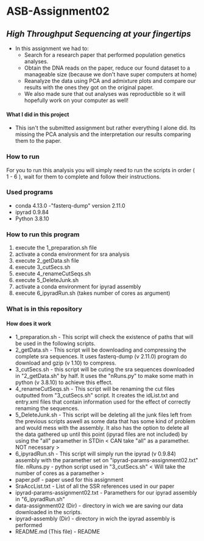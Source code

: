 # ASB-Assignment02
##  _High Throughput Sequencing at your fingertips_
- In this assignment we had to:
	- Search for a research paper that performed population genetics analyses.
	- Obtain the DNA reads on the paper, reduce our found dataset to a manageable size  (because we don't have super computers at home)
	- Reanalyze the data using PCA and admixture plots and compare our results with the ones they got on the original paper.
	- We also made sure that out analyses was reproductible so it will hopefully work on your computer as well!
#### What I did in this project
- This isn't the submitted assignment but rather everything I alone did. Its missing the PCA analysis and the interpretation  our results comparing them to the paper.
### How to run
For you to run this analysis you will simply need to run the scripts in order ( 1 - 6 ), wait for them to complete and follow their instructions.
### Used programs
- conda 4.13.0
-"fasterq-dump" version 2.11.0
- ipyrad 0.9.84
- Python 3.8.10
### How to run this program
1.  execute the 1_preparation.sh file
2.  activate a conda environment for sra analysis
3.  execute 2_getData.sh file
4.  execute 3_cutSecs.sh
5.  execute 4_renameCutSeqs.sh
6.  execute 5_DeleteJunk.sh 
7.  activate a conda environment for ipyrad assembly
8.  execute 6_ipyradRun.sh (takes number of cores as argument)
### What is in this repository
#### How does it work

- 1_preparation.sh - This script will check the existence of paths that will be used in the following scripts.
- 2_getData.sh - This script will be downloading and compressing the complete sra sequences. It uses fasterq-dump (v 2.11.0) program do download and gzip (v 1.10) to compress.
- 3_cutSecs.sh - this script will be cuting the sra sequences downloaded in "2_getData.sh" by half. It uses the "nRuns.py" to make some math in python (v 3.8.10) to achieve this effect.
- 4_renameCutSeqs.sh - This script will be renaming the cut files outputted from "3_cutSecs.sh" script. It creates the idList.txt and entry.xml files that contain information used for the effect of correctly renaming the sequences.
- 5_DeleteJunk.sh - This script will be deleting all the junk files left from the previous scripts aswell as some data that has some kind of problem and would mess with the assembly. It also has the option to delete all the data gathered up until this point (ipyrad files are not included) by using the "all" paramether in STDin
	< CAN take "all" as a paramether. NOT necessary >
- 6_ipyradRun.sh  - This script will simply run the ipyrad (v 0.9.84) assembly with the paramether set on "ipyrad-params-assignment02.txt" file.
	nRuns.py - python script used in "3_cutSecs.sh" 
	< Will take the number of cores as a paramether >
- paper.pdf - paper used for this assignment
- SraAccList.txt - List of all the SSR references used in our paper
- ipyrad-params-assignment02.txt - Paramethers for our ipyrad assembly in "6_ipyradRun.sh"
- data-assignment02 (Dir) - directory in wich we are saving our data downloaded in the scripts. 
- ipyrad-assembly   (Dir) - directory in wich the ipyrad assembly is performed
- README.md (This file) - README
	

